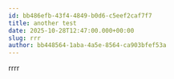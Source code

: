 ```yaml
---
id: bb486efb-43f4-4849-b0d6-c5eef2caf7f7
title: another test
date: 2025-10-28T12:47:00.000+00:00
slug: rrr
author: bb448564-1aba-4a5e-8564-ca903bfef53a
---
```

rrrr
